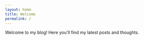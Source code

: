 ```yaml
---
layout: home
title: Welcome
permalink: /
---
```


Welcome to my blog! Here you'll find my latest posts and thoughts. 
